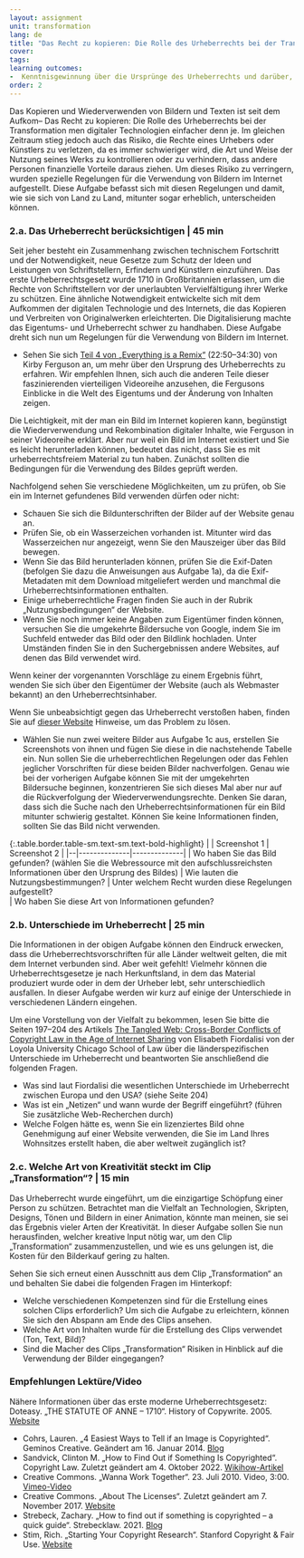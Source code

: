 ```yaml
---
layout: assignment
unit: transformation
lang: de
title: "Das Recht zu kopieren: Die Rolle des Urheberrechts bei der Transformation"  
cover:
tags:
learning outcomes:
-  Kenntnisgewinnung über die Ursprünge des Urheberrechts und darüber, welche Regelungen im Internet gelten, um die Rechte der Urheber zu schützen und gleichzeitig sicherzustellen, dass die Inhalte frei geteilt werden können
order: 2
---
```

Das Kopieren und Wiederverwenden von Bildern und Texten ist seit dem Aufkom– Das Recht zu kopieren: Die Rolle des Urheberrechts bei der Transformation  men digitaler Technologien einfacher denn je. Im gleichen Zeitraum stieg jedoch auch das Risiko, die Rechte eines Urhebers oder Künstlers zu verletzen, da es immer schwieriger wird, die Art und Weise der Nutzung seines Werks zu kontrollieren oder zu verhindern, dass andere Personen finanzielle Vorteile daraus ziehen. Um dieses Risiko zu verringern, wurden spezielle Regelungen für die Verwendung von Bildern im Internet aufgestellt. Diese Aufgabe befasst sich mit diesen Regelungen und damit, wie sie sich von Land zu Land, mitunter sogar erheblich, unterscheiden können.
<!-- more -->

<!-- briefing-student -->

### 2.a. Das Urheberrecht berücksichtigen | 45 min  
<!-- section-contents -->

Seit jeher besteht ein Zusammenhang zwischen technischem Fortschritt und der Notwendigkeit, neue Gesetze zum Schutz der Ideen und Leistungen von Schriftstellern, Erfindern und Künstlern einzuführen. Das erste Urheberrechtsgesetz wurde 1710 in Großbritannien erlassen, um die Rechte von Schriftstellern vor der unerlaubten Vervielfältigung ihrer Werke zu schützen. Eine ähnliche Notwendigkeit entwickelte sich mit dem Aufkommen der digitalen Technologie und des Internets, die das Kopieren und Verbreiten von Originalwerken erleichterten. Die Digitalisierung machte das Eigentums- und Urheberrecht schwer zu handhaben. Diese Aufgabe dreht sich nun um Regelungen für die Verwendung von Bildern im Internet.

- Sehen Sie sich [Teil 4 von „Everything is a Remix“](https://youtu.be/nJPERZDfyWc?t=1370) (22:50–34:30) von Kirby Ferguson an, um mehr über den Ursprung des Urheberrechts zu erfahren. Wir empfehlen Ihnen, sich auch die anderen Teile dieser faszinierenden vierteiligen Videoreihe anzusehen, die Fergusons Einblicke in die Welt des Eigentums und der Änderung von Inhalten zeigen.

Die Leichtigkeit, mit der man ein Bild im Internet kopieren kann, begünstigt die Wiederverwendung und Rekombination digitaler Inhalte, wie Ferguson in seiner Videoreihe erklärt. Aber nur weil ein Bild im Internet existiert und Sie es leicht herunterladen können, bedeutet das nicht, dass Sie es mit urheberrechtsfreiem Material zu tun haben. Zunächst sollten die Bedingungen für die Verwendung des Bildes geprüft werden.

Nachfolgend sehen Sie verschiedene Möglichkeiten, um zu prüfen, ob Sie ein im Internet gefundenes Bild verwenden dürfen oder nicht:
- Schauen Sie sich die Bildunterschriften der Bilder auf der Website genau an.
- Prüfen Sie, ob ein Wasserzeichen vorhanden ist. Mitunter wird das Wasserzeichen nur angezeigt, wenn Sie den Mauszeiger über das Bild bewegen.
- Wenn Sie das Bild herunterladen können, prüfen Sie die Exif-Daten (befolgen Sie dazu die Anweisungen aus Aufgabe 1a), da die Exif-Metadaten mit dem Download mitgeliefert werden und manchmal die Urheberrechtsinformationen enthalten.
- Einige urheberrechtliche Fragen finden Sie auch in der Rubrik „Nutzungsbedingungen“ der Website.
- Wenn Sie noch immer keine Angaben zum Eigentümer finden können, versuchen Sie die umgekehrte Bildersuche von Google, indem Sie im Suchfeld entweder das Bild oder den Bildlink hochladen. Unter Umständen finden Sie in den Suchergebnissen andere Websites, auf denen das Bild verwendet wird.

Wenn keiner der vorgenannten Vorschläge zu einem Ergebnis führt, wenden Sie sich über den Eigentümer der Website (auch als Webmaster bekannt) an den Urheberrechtsinhaber.

Wenn Sie unbeabsichtigt gegen das Urheberrecht verstoßen haben, finden Sie auf [dieser Website](https://fairuse.stanford.edu/overview/website-permissions/websites/) Hinweise, um das Problem zu lösen.


- Wählen Sie nun zwei weitere Bilder aus Aufgabe 1c aus, erstellen Sie Screenshots von ihnen und fügen Sie diese in die nachstehende Tabelle ein. Nun sollen Sie die urheberrechtlichen Regelungen oder das Fehlen jeglicher Vorschriften für diese beiden Bilder nachverfolgen. Genau wie bei der vorherigen Aufgabe können Sie mit der umgekehrten Bildersuche beginnen, konzentrieren Sie sich dieses Mal aber nur auf die Rückverfolgung der Wiederverwendungsrechte. Denken Sie daran, dass sich die Suche nach den Urheberrechtsinformationen für ein Bild mitunter schwierig gestaltet. Können Sie keine Informationen finden, sollten Sie das Bild nicht verwenden.


{:.table.border.table-sm.text-sm.text-bold-highlight}
|  | Screenshot 1 | Screenshot 2 |
|--|--------------|--------------|
| Wo haben Sie das Bild gefunden? (wählen Sie die Webressource mit den aufschlussreichsten Informationen über den Ursprung des Bildes) 
| Wie lauten die Nutzungsbestimmungen? 
| Unter welchem Recht wurden diese Regelungen aufgestellt?  
| Wo haben Sie diese Art von Informationen gefunden?


<!-- section --> 

### 2.b. Unterschiede im Urheberrecht | 25 min  
<!-- section-contents -->

Die Informationen in der obigen Aufgabe können den Eindruck erwecken, dass die Urheberrechtsvorschriften für alle Länder weltweit gelten, die mit dem Internet verbunden sind. Aber weit gefehlt! Vielmehr können die Urheberrechtsgesetze je nach Herkunftsland, in dem das Material produziert wurde oder in dem der Urheber lebt, sehr unterschiedlich ausfallen. In dieser Aufgabe werden wir kurz auf einige der Unterschiede in verschiedenen Ländern eingehen.

Um eine Vorstellung von der Vielfalt zu bekommen, lesen Sie bitte die Seiten 197–204 des Artikels [The Tangled Web: Cross-Border Conflicts of Copyright Law in the Age of Internet Sharing](https://lawecommons.luc.edu/cgi/viewcontent.cgi?article=1178&context=lucilr) von Elisabeth Fiordalisi von der Loyola University Chicago School of Law über die länderspezifischen Unterschiede im Urheberrecht und beantworten Sie anschließend die folgenden Fragen.
- Was sind laut Fiordalisi die wesentlichen Unterschiede im Urheberrecht zwischen Europa und den USA? (siehe Seite 204)
- Was ist ein „Netizen“ und wann wurde der Begriff eingeführt? (führen Sie zusätzliche Web-Recherchen durch)
- Welche Folgen hätte es, wenn Sie ein lizenziertes Bild ohne Genehmigung auf einer Website verwenden, die Sie im Land Ihres Wohnsitzes erstellt haben, die aber weltweit zugänglich ist?

<!-- section -->  


### 2.c. Welche Art von Kreativität steckt im Clip „Transformation“? | 15 min 
<!-- section-contents -->

Das Urheberrecht wurde eingeführt, um die einzigartige Schöpfung einer Person zu schützen. Betrachtet man die Vielfalt an Technologien, Skripten, Designs, Tönen und Bildern in einer Animation, könnte man meinen, sie sei das Ergebnis vieler Arten der Kreativität. In dieser Aufgabe sollen Sie nun herausfinden, welcher kreative Input nötig war, um den Clip „Transformation“ zusammenzustellen, und wie es uns gelungen ist, die Kosten für den Bilderkauf gering zu halten.

Sehen Sie sich erneut einen Ausschnitt aus dem Clip „Transformation“ an und behalten Sie dabei die folgenden Fragen im Hinterkopf:
- Welche verschiedenen Kompetenzen sind für die Erstellung eines solchen Clips erforderlich? Um sich die Aufgabe zu erleichtern, können Sie sich den Abspann am Ende des Clips ansehen.
- Welche Art von Inhalten wurde für die Erstellung des Clips verwendet (Ton, Text, Bild)? 
- Sind die Macher des Clips „Transformation“ Risiken in Hinblick auf die Verwendung der Bilder eingegangen?


<!-- section --> 

### Empfehlungen Lektüre/Video
<!-- section-contents -->

Nähere Informationen über das erste moderne Urheberrechtsgesetz: Doteasy. „THE STATUTE OF ANNE – 1710“. History of Copywrite. 2005. [Website](http://historyofcopyright.org/pb/wp_ff342f50/wp_ff342f50.html)
- Cohrs, Lauren. „4 Easiest Ways to Tell if an Image is Copyrighted“. Geminos Creative. Geändert am 16. Januar 2014. [Blog](https://www.drumbeatmarketing.net/marketing-blog/4-easiest-ways-tell-image-copyrighted)
- Sandvick, Clinton M. „How to Find Out if Something Is Copyrighted“. Copyright Law. Zuletzt geändert am 4. Oktober 2022. [Wikihow-Artikel](https://www.wikihow.com/Find-Out-if-Something-Is-Copyrighted)
- Creative Commons. „Wanna Work Together“. 23. Juli 2010. Video, 3:00. [Vimeo-Video](https://vimeo.com/13590841)
- Creative Commons. „About The Licenses“. Zuletzt geändert am 7. November 2017. [Website](https://creativecommons.org/licenses/)
- Strebeck, Zachary. „How to find out if something is copyrighted – a quick guide“. Strebecklaw. 2021. [Blog](https://strebecklaw.com/find-something-copyrighted-quick-guide/)
- Stim, Rich. „Starting Your Copyright Research“. Stanford Copyright & Fair Use. [Website](https://fairuse.stanford.edu/overview/copyright-research/getting-started/)



<!-- briefing-teacher -->

